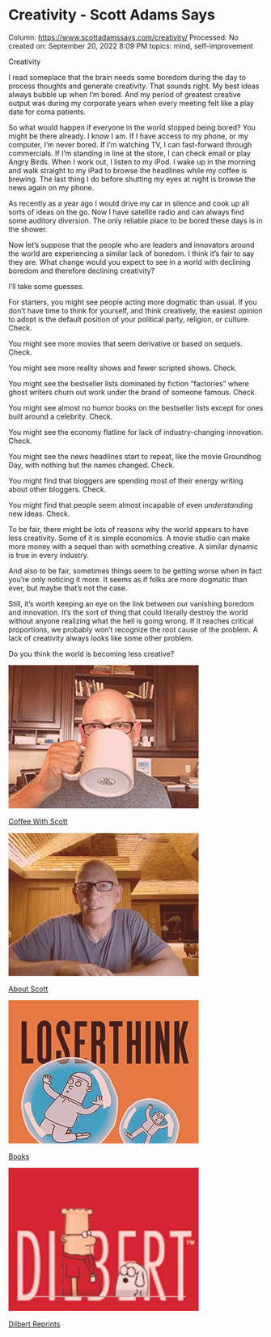 # Creativity - Scott Adams Says

Column: https://www.scottadamssays.com/creativity/
Processed: No
created on: September 20, 2022 8:09 PM
topics: mind, self-improvement

Creativity

I read someplace that the brain needs some boredom during the day to process thoughts and generate creativity. That sounds right. My best ideas always bubble up when I’m bored. And my period of greatest creative output was during my corporate years when every meeting felt like a play date for coma patients.

So what would happen if everyone in the world stopped being bored? You might be there already. I know I am. If I have access to my phone, or my computer, I’m never bored. If I’m watching TV, I can fast-forward through commercials. If I’m standing in line at the store, I can check email or play Angry Birds. When I work out, I listen to my iPod. I wake up in the morning and walk straight to my iPad to browse the headlines while my coffee is brewing. The last thing I do before shutting my eyes at night is browse the news again on my phone.

As recently as a year ago I would drive my car in silence and cook up all sorts of ideas on the go. Now I have satellite radio and can always find some auditory diversion. The only reliable place to be bored these days is in the shower.

Now let’s suppose that the people who are leaders and innovators around the world are experiencing a similar lack of boredom. I think it’s fair to say they are. What change would you expect to see in a world with declining boredom and therefore declining creativity?

I’ll take some guesses.

For starters, you might see people acting more dogmatic than usual. If you don’t have time to think for yourself, and think creatively, the easiest opinion to adopt is the default position of your political party, religion, or culture. Check.

You might see more movies that seem derivative or based on sequels. Check.

You might see more reality shows and fewer scripted shows. Check.

You might see the bestseller lists dominated by fiction “factories” where ghost writers churn out work under the brand of someone famous. Check.

You might see almost no humor books on the bestseller lists except for ones built around a celebrity. Check.

You might see the economy flatline for lack of industry-changing innovation. Check.

You might see the news headlines start to repeat, like the movie Groundhog Day, with nothing but the names changed. Check.

You might find that bloggers are spending most of their energy writing about other bloggers. Check.

You might find that people seem almost incapable of even *understanding* new ideas. Check.

To be fair, there might be lots of reasons why the world appears to have less creativity. Some of it is simple economics. A movie studio can make more money with a sequel than with something creative. A similar dynamic is true in every industry.

And also to be fair, sometimes things seem to be getting worse when in fact you’re only noticing it more. It seems as if folks are more dogmatic than ever, but maybe that’s not the case.

Still, it’s worth keeping an eye on the link between our vanishing boredom and innovation. It’s the sort of thing that could literally destroy the world without anyone realizing what the hell is going wrong. If it reaches critical proportions, we probably won’t recognize the root cause of the problem. A lack of creativity always looks like some other problem.

Do you think the world is becoming less creative?

![](Creativity%20-%20Scott%20Adams%20Says%20abd8ffd6105e48b58bcc094c5862c31a/cofee-with-scott-1.jpg)

[Coffee With Scott](https://www.scottadamssays.com/)

![](Creativity%20-%20Scott%20Adams%20Says%20abd8ffd6105e48b58bcc094c5862c31a/about-scott.jpg)

[About Scott](https://www.scottadamssays.com/about/)

![](Creativity%20-%20Scott%20Adams%20Says%20abd8ffd6105e48b58bcc094c5862c31a/books-1.jpg)

[Books](https://www.amazon.com/Scott-Adams/e/B000AP9MO0/?&_encoding=UTF8&tag=dilbert010-20ucomicscom?_encoding=UTF8&node=86)

![](Creativity%20-%20Scott%20Adams%20Says%20abd8ffd6105e48b58bcc094c5862c31a/dilbert.jpg)

[Dilbert Reprints](http://dilbert.com/buy?date=2022-09-21)
